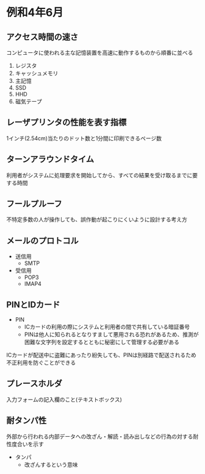 # 例和4年6月
## アクセス時間の速さ
コンピュータに使われる主な記憶装置を高速に動作するものから順番に並べる
1. レジスタ
2. キャッシュメモリ
3. 主記憶
4. SSD
5. HHD
6. 磁気テープ


## レーザプリンタの性能を表す指標
1インチ(2.54cm)当たりのドット数と1分間に印刷できるページ数


## ターンアラウンドタイム
利用者がシステムに処理要求を開始してから、すべての結果を受け取るまでに要する時間


## フールプルーフ
不特定多数の人が操作しても、誤作動が起こりにくいように設計する考え方


## メールのプロトコル
- 送信用
  - SMTP
- 受信用
  - POP3
  - IMAP4


## PINとIDカード
- PIN
  - ICカードの利用の際にシステムと利用者の間で共有している暗証番号
  - PINは他人に知られるとなりすまして悪用される恐れがあるため、推測が困難な文字列を設定するとともに秘密にして管理する必要がある

ICカードが配送中に盗難にあったり紛失しても、PINは別経路で配送されるため不正利用を防ぐことができる


## プレースホルダ
入力フォームの記入欄のこと(テキストボックス)


## 耐タンパ性
外部から行われる内部データへの改ざん・解読・読み出しなどの行為の対する耐性度合いを示す
- タンパ
  - 改ざんするという意味


